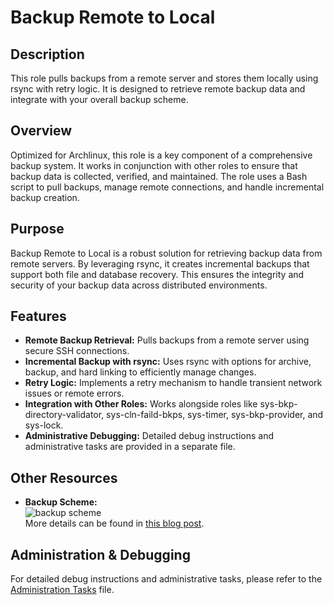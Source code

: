 # Backup Remote to Local

## Description

This role pulls backups from a remote server and stores them locally using rsync with retry logic. It is designed to retrieve remote backup data and integrate with your overall backup scheme.

## Overview

Optimized for Archlinux, this role is a key component of a comprehensive backup system. It works in conjunction with other roles to ensure that backup data is collected, verified, and maintained. The role uses a Bash script to pull backups, manage remote connections, and handle incremental backup creation.

## Purpose

Backup Remote to Local is a robust solution for retrieving backup data from remote servers. By leveraging rsync, it creates incremental backups that support both file and database recovery. This ensures the integrity and security of your backup data across distributed environments.

## Features

- **Remote Backup Retrieval:** Pulls backups from a remote server using secure SSH connections.
- **Incremental Backup with rsync:** Uses rsync with options for archive, backup, and hard linking to efficiently manage changes.
- **Retry Logic:** Implements a retry mechanism to handle transient network issues or remote errors.
- **Integration with Other Roles:** Works alongside roles like sys-bkp-directory-validator, sys-cln-faild-bkps, sys-timer, sys-bkp-provider, and sys-lock.
- **Administrative Debugging:** Detailed debug instructions and administrative tasks are provided in a separate file.

## Other Resources

- **Backup Scheme:**  
  ![backup scheme](https://blog.veen.world/wp-content/uploads/2020/12/srv-backup-768x567.jpg)  
  More details can be found in [this blog post](https://blog.veen.world/2020/12/26/how-i-backup-dedicated-root-servers/).

## Administration & Debugging

For detailed debug instructions and administrative tasks, please refer to the [Administration Tasks](Administration.md) file.
